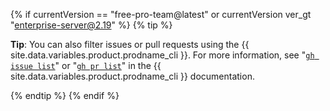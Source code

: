 {% if currentVersion == "free-pro-team@latest" or currentVersion ver_gt "enterprise-server@2.19" %}
{% tip %}

**Tip**: You can also filter issues or pull requests using the {{ site.data.variables.product.prodname_cli }}. For more information, see "[`gh issue list`](https://cli.github.com/manual/gh_issue_list)" or "[`gh pr list`](https://cli.github.com/manual/gh_pr_list)" in the {{ site.data.variables.product.prodname_cli }} documentation.

{% endtip %}
{% endif %}
